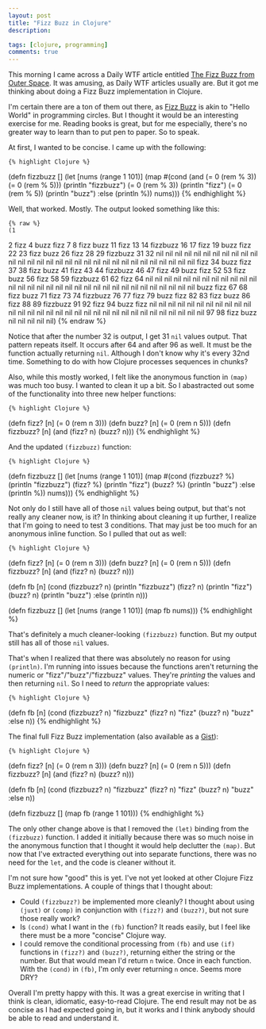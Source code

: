 ```yaml
---
layout: post
title: "Fizz Buzz in Clojure"
description: 

tags: [clojure, programming]
comments: true
---
```


This morning I came across a Daily WTF article entitled [The Fizz Buzz from Outer Space](http://thedailywtf.com/Articles/The-Fizz-Buzz-from-Outer-Space.aspx). It was amusing, as Daily WTF articles usually are. But it got me thinking about doing a Fizz Buzz implementation in Clojure.

I'm certain there are a ton of them out there, as [Fizz Buzz](http://en.wikipedia.org/wiki/Fizz_buzz) is akin to "Hello World" in programming circles. But I thought it would be an interesting exercise for me. Reading books is great, but for me especially, there's no greater way to learn than to put pen to paper. So to speak.

At first, I wanted to be concise. I came up with the following:

    {% highlight Clojure %}
(defn fizzbuzz []
  (let [nums (range 1 101)]
    (map #(cond (and (= 0 (rem % 3)) (= 0 (rem % 5))) (println "fizzbuzz") (= 0 (rem % 3)) (println "fizz") (= 0 (rem % 5)) (println "buzz") :else (println %)) nums)))
    {% endhighlight %}

Well, that worked. Mostly. The output looked something like this:

    {% raw %}
    (1
2
fizz
4
buzz
fizz
7
8
fizz
buzz
11
fizz
13
14
fizzbuzz
16
17
fizz
19
buzz
fizz
22
23
fizz
buzz
26
fizz
28
29
fizzbuzz
31
32
nil nil nil nil nil nil nil nil nil nil nil nil nil nil nil nil nil nil nil nil nil nil nil nil nil nil nil nil nil nil nil fizz
34
buzz
fizz
37
38
fizz
buzz
41
fizz
43
44
fizzbuzz
46
47
fizz
49
buzz
fizz
52
53
fizz
buzz
56
fizz
58
59
fizzbuzz
61
62
fizz
64
nil nil nil nil nil nil nil nil nil nil nil nil nil nil nil nil nil nil nil nil nil nil nil nil nil nil nil nil nil nil nil nil buzz
fizz
67
68
fizz
buzz
71
fizz
73
74
fizzbuzz
76
77
fizz
79
buzz
fizz
82
83
fizz
buzz
86
fizz
88
89
fizzbuzz
91
92
fizz
94
buzz
fizz
nil nil nil nil nil nil nil nil nil nil nil nil nil nil nil nil nil nil nil nil nil nil nil nil nil nil nil nil nil nil nil nil 97
98
fizz
buzz
nil nil nil nil nil)
    {% endraw %}

Notice that after the number 32 is output, I get 31 `nil` values output. That pattern repeats itself. It occurs after 64 and after 96 as well. It must be the function actually returning `nil`. Although I don't know why it's every 32nd time. Something to do with how Clojure processes sequences in chunks?

Also, while this mostly worked, I felt like the anonymous function in `(map)` was much too busy. I wanted to clean it up a bit. So I abastracted out some of the functionality into three new helper functions:

    {% highlight Clojure %}
(defn fizz? [n] (= 0 (rem n 3)))
(defn buzz? [n] (= 0 (rem n 5)))
(defn fizzbuzz? [n] (and (fizz? n) (buzz? n)))
    {% endhighlight %}

And the updated `(fizzbuzz)` function:

    {% highlight Clojure %}
(defn fizzbuzz []
  (let [nums (range 1 101)]
    (map #(cond (fizzbuzz? %) (println "fizzbuzz") (fizz? %) (println "fizz") (buzz? %) (println "buzz") :else (println %)) nums)))
    {% endhighlight %}

Not only do I still have all of those `nil` values being output, but that's not really any cleaner now, is it? In thinking about cleaning it up further, I realize that I'm going to need to test 3 conditions. That may just be too much for an anonymous inline function. So I pulled that out as well:

    {% highlight Clojure %}
(defn fizz? [n] (= 0 (rem n 3)))
(defn buzz? [n] (= 0 (rem n 5)))
(defn fizzbuzz? [n] (and (fizz? n) (buzz? n)))

(defn fb [n]
  (cond
   (fizzbuzz? n) (println "fizzbuzz")
   (fizz? n) (println "fizz")
   (buzz? n) (println "buzz")
   :else (println n)))

(defn fizzbuzz []
  (let [nums (range 1 101)]
    (map fb nums)))
    {% endhighlight %}

That's definitely a much cleaner-looking `(fizzbuzz)` function. But my output still has all of those `nil` values.

That's when I realized that there was absolutely no reason for using `(println)`. I'm running into issues because the functions aren't returning the numeric or "fizz"/"buzz"/"fizzbuzz" values. They're _printing_ the values and then returning `nil`. So I need to _return_ the appropriate values:

    {% highlight Clojure %}
(defn fb [n]
  (cond
   (fizzbuzz? n) "fizzbuzz"
   (fizz? n) "fizz"
   (buzz? n) "buzz"
   :else n))
    {% endhighlight %}

The final full Fizz Buzz implementation (also available as a [Gist](https://gist.github.com/charliegriefer/9fb301f499f22360b0a7)):

    {% highlight Clojure %}
(defn fizz? [n] (= 0 (rem n 3)))
(defn buzz? [n] (= 0 (rem n 5)))
(defn fizzbuzz? [n] (and (fizz? n) (buzz? n)))

(defn fb [n]
  (cond
   (fizzbuzz? n) "fizzbuzz"
   (fizz? n) "fizz"
   (buzz? n) "buzz"
   :else n))

(defn fizzbuzz []
  (map fb (range 1 101)))
    {% endhighlight %}

The only other change above is that I removed the `(let)` binding from the `(fizzbuzz)` function. I added it initially because there was so much noise in the anonymous function that I thought it would help declutter the `(map)`. But now that I've extracted everything out into separate functions, there was no need for the `let`, and the code is cleaner without it.

I'm not sure how "good" this is yet. I've not yet looked at other Clojure Fizz Buzz implementations. A couple of things that I thought about:

- Could `(fizzbuzz?)` be implemented more cleanly? I thought about using `(juxt)` or `(comp)` in conjunction with `(fizz?)` and `(buzz?)`, but not sure those really work?
- Is `(cond)` what I want in the `(fb)` function? It reads easily, but I feel like there must be a more "concise" Clojure way.
- I could remove the conditional processing from `(fb)` and use `(if)` functions in `(fizz?)` and `(buzz?)`, returning either the string or the number. But that would mean I'd return `n` twice. Once in each function. With the `(cond)` in `(fb)`, I'm only ever returning `n` once. Seems more DRY?

Overall I'm pretty happy with this. It was a great exercise in writing that I think is clean, idiomatic, easy-to-read Clojure. The end result may not be as concise as I had expected going in, but it works and I think anybody should be able to read and understand it.

